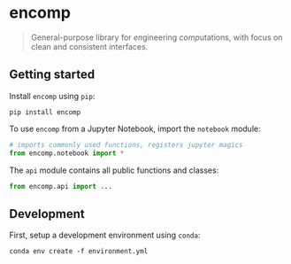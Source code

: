 # encomp


> General-purpose library for *en*gineering *comp*utations, with focus on clean and consistent interfaces.

## Getting started

Install ``encomp`` using ``pip``:


```
pip install encomp
```

To use ``encomp`` from a Jupyter Notebook, import the ``notebook`` module:


```python
# imports commonly used functions, registers jupyter magics
from encomp.notebook import *
```

The ``api`` module contains all public functions and classes:

```python
from encomp.api import ...
```


## Development

First, setup a development environment using ``conda``:

```
conda env create -f environment.yml
```
